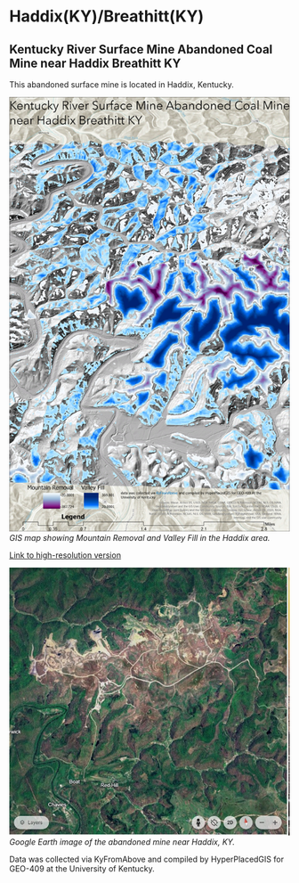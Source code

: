 # Haddix(KY)/Breathitt(KY)

## Kentucky River Surface Mine Abandoned Coal Mine near Haddix Breathitt KY

This abandoned surface mine is located in Haddix, Kentucky.

![GIS Map showing Mountain Removal and Valley Fill](Layout.jpg)  
*GIS map showing Mountain Removal and Valley Fill in the Haddix area.*

[Link to high-resolution version](Layout.pdf)

![Google Earth view of the surface mine](Lab6FinalGoogleEarthImage.jpg)  
*Google Earth image of the abandoned mine near Haddix, KY.*

Data was collected via KyFromAbove and compiled by HyperPlacedGIS for GEO-409 at the University of Kentucky.




